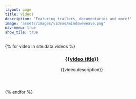 ```yaml
---
layout: page
title: Videos
description: 'Featuring trailers, documentaries and more!'
image: 'assets/images/videos/mindsweweave.png'
nav-menu: true
show_tile: true
---
```

<div class="tiles">
  {% for video in site.data.videos %}
    <article style="background-image:url({{video.thumbnail}})">
      <span class='image' style='display:none;'>
        <img src="{{video.thumbnail}}">
      </span>
      <header class="major">
        <h3>
          <a href="{{video.link}}">
              {{video.title}}
          </a>
        </h3>
        <p>{{video.description}}</p>
      </header>
        <a href="{{video.link}}" class="link primary">
        </a>
    </article>
  {% endfor %}
</div>